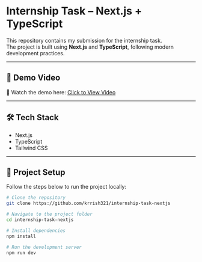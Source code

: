 # Internship Task – Next.js + TypeScript

This repository contains my submission for the internship task.  
The project is built using **Next.js** and **TypeScript**, following modern development practices.

---

## 🚀 Demo Video
🎥 Watch the demo here: [Click to View Video](https://drive.google.com/file/d/19R4_pRHPzYuP1OQLsHyY9jpUU7GQA7iL/view?usp=drivesdk)  

---

## 🛠️ Tech Stack
- Next.js
- TypeScript
- Tailwind CSS

---

## 📂 Project Setup

Follow the steps below to run the project locally:

```bash
# Clone the repository
git clone https://github.com/krrish321/internship-task-nextjs

# Navigate to the project folder
cd internship-task-nextjs

# Install dependencies
npm install

# Run the development server
npm run dev
